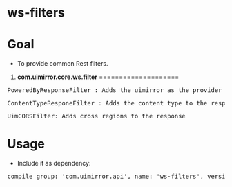 **ws-filters**
============


**Goal**
=============
- To provide common Rest filters.

1. **com.uimirror.core.ws.filter**
====================
<pre>PoweredByResponseFilter : Adds the uimirror as the provider in the response</pre>
<pre>ContentTypeResponeFilter : Adds the content type to the response</pre>
<pre>UimCORSFilter: Adds cross regions to the response</pre>


**Usage**
===============
- Include it as dependency:
<pre>compile group: 'com.uimirror.api', name: 'ws-filters', version: '1.0'</pre>


